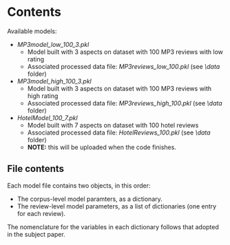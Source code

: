 # Contents

Available models:
- *MP3model_low_100_3.pkl*
  - Model built with 3 aspects on dataset with 100 MP3 reviews with low rating
  - Associated processed data file: *MP3reviews_low_100.pkl* (see *\data* folder)
- *MP3model_high_100_3.pkl*
  - Model built with 3 aspects on dataset with 100 MP3 reviews with high rating
  - Associated processed data file: *MP3reviews_high_100.pkl* (see *\data* folder)
- *HotelModel_100_7.pkl*
  - Model built with 7 aspects on dataset with 100 hotel reviews
  - Associated processed data file: *HotelReviews_100.pkl* (see *\data* folder)
  - **NOTE:** this will be uploaded when the code finishes.

## File contents
Each model file contains two objects, in this order:
- The corpus-level model paramters, as a dictionary.
- The review-level model parameters, as a list of dictionaries (one entry for each review).

The nomenclature for the variables in each dictionary follows that adopted in the subject paper.
